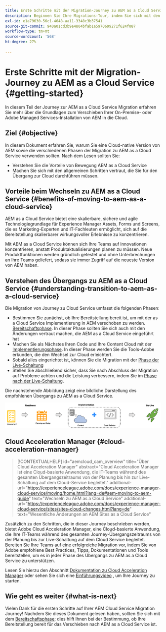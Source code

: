 ```yaml
---
title: Erste Schritte mit der Migration-Journey zu AEM as a Cloud Service
description: Beginnen Sie Ihre Migrations-Tour, indem Sie sich mit den Grundlagen des Wechsels zu AEM as a Cloud Service vertraut machen.
exl-id: e1a79630-56c1-4648-aa11-3348c3b37541
source-git-commit: 940a01cd3b9e4804bfab1a5970699271f624f087
workflow-type: tm+mt
source-wordcount: '568'
ht-degree: 27%

---
```


# Erste Schritte mit der Migration-Journey zu AEM as a Cloud Service {#getting-started}

In diesem Teil der Journey zur AEM as a Cloud Service Migration erfahren Sie mehr über die Grundlagen zum Verschieben Ihrer On-Premise- oder Adobe Managed Services-Installation von AEM in die Cloud.

## Ziel {#objective}

In diesem Dokument erfahren Sie, warum Sie eine Cloud-native Version von AEM sowie die verschiedenen Phasen der Migration zu AEM as a Cloud Service verwenden sollten. Nach dem Lesen sollten Sie:

* Verstehen Sie die Vorteile von Bewegung AEM as a Cloud Service
* Machen Sie sich mit den allgemeinen Schritten vertraut, die Sie für den Übergang zur Cloud durchführen müssen.

## Vorteile beim Wechseln zu AEM as a Cloud Service {#benefits-of-moving-to-aem-as-a-cloud-service}

AEM as a Cloud Service bietet eine skalierbare, sichere und agile Technologiegrundlage für Experience Manager Assets, Forms und Screens, die es Marketing-Experten und IT-Fachleuten ermöglicht, sich auf die Bereitstellung skalierbarer wirkungsvoller Erlebnisse zu konzentrieren.

Mit AEM as a Cloud Service können sich Ihre Teams auf Innovationen konzentrieren, anstatt Produktaktualisierungen planen zu müssen. Neue Produktfunktionen werden gründlich getestet und ohne Unterbrechungen an Ihre Teams geliefert, sodass sie immer Zugriff auf die neueste Version von AEM haben.

## Verstehen des Übergangs zu AEM as a Cloud Service {#understanding-transition-to-aem-as-a-cloud-service}

Die Migration von Journey zu Cloud Service umfasst die folgenden Phasen:

* Bestimmen Sie zunächst, ob Ihre Bereitstellung bereit ist, um mit der as a Cloud Service Implementierung in AEM verschoben zu werden. [Bereitschaftsphase](/help/journey-migration/readiness.md). In dieser Phase sollten Sie sich auch mit den Änderungen vertraut machen, die AEM as a Cloud Service eingeführt hat
* Machen Sie als Nächstes Ihren Code und Ihre Content Cloud mit der [Implementierungsphase](/help/journey-migration/implementation.md). In dieser Phase werden Sie die Tools-Adobe erkunden, die den Wechsel zur Cloud erleichtert.
* Sobald alles eingerichtet ist, können Sie die Migration mit der [Phase der Live-Schaltung](/help/journey-migration/go-live.md)
* Stellen Sie abschließend sicher, dass Sie nach Abschluss der Migration auf Probleme achten und die Leistung verbessern, indem Sie im [Phase nach der Live-Schaltung](/help/journey-migration/post-go-live.md).

Die nachstehende Abbildung zeigt eine bildliche Darstellung des empfohlenen Übergangs zu AEM as a Cloud Service.

![image](/help/journey-migration/assets/move-aemcloud-process.png)

## Cloud Acceleration Manager {#cloud-acceleration-manager}

>[!CONTEXTUALHELP]
>id="aemcloud_cam_overview"
>title="Über Cloud Acceleration Manager"
>abstract="Cloud Acceleration Manager ist eine Cloud-basierte Anwendung, die IT-Teams während des gesamten Übergangszeitraums von der Planung bis hin zur Live-Schaltung auf dem Cloud-Service begleitet."
>additional-url="https://experienceleague.adobe.com/docs/experience-manager-cloud-service/moving/home.html?lang=de#aem-moving-to-aem-guide" text="Wechseln zu AEM as a Cloud Service"
>additional-url="https://experienceleague.adobe.com/docs/experience-manager-cloud-service/sites/sites-cloud-changes.html?lang=de" text="Wesentliche Änderungen an AEM Sites as a Cloud Service"

Zusätzlich zu den Schritten, die in dieser Journey beschrieben werden, bietet Adobe Cloud Acceleration Manager, eine Cloud-basierte Anwendung, die Ihre IT-Teams während des gesamten Journey-Übergangszeitraums von der Planung bis zur Live-Schaltung auf dem Cloud Service begleitet. Bereiten Sie Ihre Teams auf eine erfolgreiche Migration vor, indem Sie von Adobe empfohlene Best Practices, Tipps, Dokumentationen und Tools bereitstellen, um es in jeder Phase des Übergangs zu AEM as a Cloud Service zu unterstützen.

Lesen Sie hierzu den Abschnitt [Dokumentation zu Cloud Acceleration Manager](/help/journey-migration/cloud-acceleration-manager/using-cam/getting-started-cam.md) oder sehen Sie sich eine [Einführungsvideo](https://experienceleague.adobe.com/?launch=ExperienceManager-A-1-2021.1.migration&amp;recommended=ExperienceManager-A-1-2021.1.migration&amp;lang=en#dashboard/learning) , um Ihre Journey zu starten.

## Wie geht es weiter {#what-is-next}

Vielen Dank für die ersten Schritte auf Ihrer AEM Cloud Service Migration Journey! Nachdem Sie dieses Dokument gelesen haben, sollten Sie sich mit dem [Bereitschaftsphase](/help/journey-migration/readiness.md); dies hilft Ihnen bei der Bestimmung, ob Ihre Bereitstellung bereit für das Verschieben nach AEM as a Cloud Service ist.
